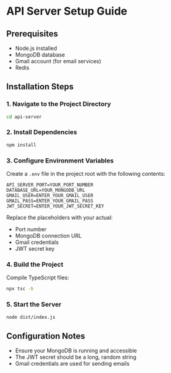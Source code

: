 # API Server Setup Guide

## Prerequisites
- Node.js installed
- MongoDB database
- Gmail account (for email services)
- Redis

## Installation Steps

### 1. Navigate to the Project Directory
```bash
cd api-server
```

### 2. Install Dependencies
```bash
npm install
```

### 3. Configure Environment Variables
Create a `.env` file in the project root with the following contents:
```
API_SERVER_PORT=YOUR_PORT_NUMBER
DATABASE_URL=YOUR_MONGODB_URL
GMAIL_USER=ENTER_YOUR_GMAIL_USER
GMAIL_PASS=ENTER_YOUR_GMAIL_PASS
JWT_SECRET=ENTER_YOUR_JWT_SECRET_KEY
```

Replace the placeholders with your actual:
- Port number
- MongoDB connection URL
- Gmail credentials
- JWT secret key

### 4. Build the Project
Compile TypeScript files:
```bash
npx tsc -b
```

### 5. Start the Server
```bash
node dist/index.js
```

## Configuration Notes
- Ensure your MongoDB is running and accessible
- The JWT secret should be a long, random string
- Gmail credentials are used for sending emails